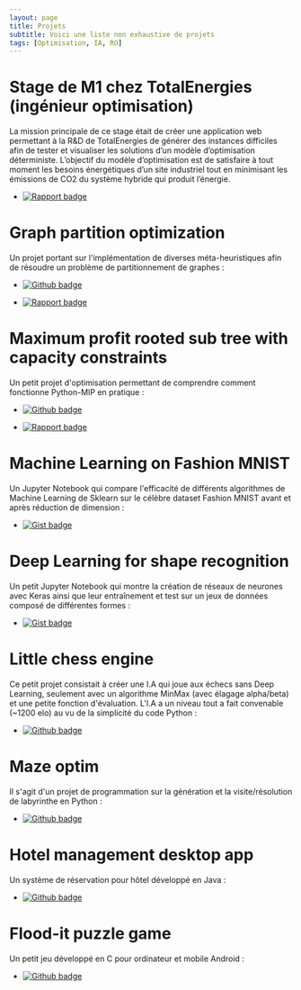 ```yaml
---
layout: page
title: Projets
subtitle: Voici une liste non exhaustive de projets
tags: [Optimisation, IA, RO]
---
```


# Stage de M1 chez TotalEnergies (ingénieur optimisation)

La mission principale de ce stage était de créer une application web permettant à la R&D de TotalEnergies de générer des instances difficiles afin de tester et visualiser les solutions d’un modèle d’optimisation déterministe. L’objectif du modèle d’optimisation est de satisfaire à tout moment les besoins énergétiques d’un site industriel tout en minimisant les émissions de CO2 du système hybride qui produit l’énergie.

- [![Rapport badge](https://img.shields.io/badge/Rapport%20Final-blue.svg?style=for-the-badge&logo=latex)](/projects/rapport_TotalEnergies.pdf)

# Graph partition optimization

Un projet portant sur l'implémentation de diverses méta-heuristiques afin de résoudre un problème de partitionnement de graphes :

- [![Github badge](https://img.shields.io/badge/Dépôt%20Github-red.svg?style=for-the-badge&logo=github&logoWidth=20)](https://github.com/mdeboute/graph_partition_optim)

- [![Rapport badge](https://img.shields.io/badge/Rapport%20Final-blue.svg?style=for-the-badge&logo=latex)](/projects/rapport_graph_partition_optim.pdf)

# Maximum profit rooted sub tree with capacity constraints

Un petit projet d'optimisation permettant de comprendre comment fonctionne Python-MIP en pratique :

- [![Github badge](https://img.shields.io/badge/Dépôt%20Github-red.svg?style=for-the-badge&logo=github&logoWidth=20)](https://github.com/mdeboute/rooted_subtree_optim)

- [![Rapport badge](https://img.shields.io/badge/Rapport%20Final-blue.svg?style=for-the-badge&logo=latex)](/projects/rapport_subtree_optim.pdf)

# Machine Learning on Fashion MNIST

Un Jupyter Notebook qui compare l'efficacité de différents algorithmes de Machine Learning de Sklearn sur le célèbre dataset Fashion MNIST avant et après réduction de dimension :

- [![Gist badge](https://img.shields.io/badge/Notebook-grey.svg?style=for-the-badge&logo=jupyter)](https://gist.github.com/mdeboute/4dbe58a2c1b83f31668649aad193268e)

# Deep Learning for shape recognition

Un petit Jupyter Notebook qui montre la création de réseaux de neurones avec Keras ainsi que leur entraînement et test sur un jeux de données composé de différentes formes :

- [![Gist badge](https://img.shields.io/badge/Notebook-grey.svg?style=for-the-badge&logo=jupyter)](https://gist.github.com/mdeboute/1bb6203b859f1bfbcac032c3defef1f2)

# Little chess engine

Ce petit projet consistait à créer une I.A qui joue aux échecs sans Deep Learning, seulement avec un algorithme MinMax (avec élagage alpha/beta) et une petite fonction d'évaluation. L'I.A a un niveau tout a fait convenable (~1200 elo) au vu de la simplicité du code Python :

- [![Github badge](https://img.shields.io/badge/Dépôt%20Github-red.svg?style=for-the-badge&logo=github)](https://github.com/mdeboute/chess_AI)

# Maze optim

Il s'agit d'un projet de programmation sur la génération et la visite/résolution de labyrinthe en Python :

- [![Github badge](https://img.shields.io/badge/Dépôt%20Github-red.svg?style=for-the-badge&logo=github)](https://github.com/mdeboute/maze_optim)

# Hotel management desktop app

Un système de réservation pour hôtel développé en Java :

- [![Github badge](https://img.shields.io/badge/Dépôt%20Github-red.svg?style=for-the-badge&logo=github)](https://github.com/mdeboute/hotel)

# Flood-it puzzle game

Un petit jeu développé en C pour ordinateur et mobile Android :

- [![Github badge](https://img.shields.io/badge/Dépôt%20Github-red.svg?style=for-the-badge&logo=github)](https://github.com/mdeboute/flood-it)
